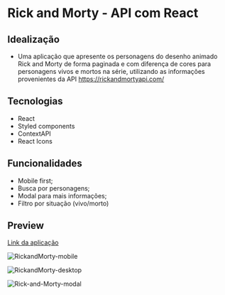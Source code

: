 # Rick and Morty - API com React

## Idealização

- Uma aplicação que apresente os personagens do desenho animado Rick and Morty de forma paginada e com diferença de cores para personagens vivos e mortos na série, utilizando as informações provenientes da API https://rickandmortyapi.com/

## Tecnologias

- React
- Styled components
- ContextAPI
- React Icons

## Funcionalidades

- Mobile first;
- Busca por personagens;
- Modal para mais informações;
- Filtro por situação (vivo/morto)

## Preview

[Link da aplicação](https://julia-rick-and-morty-api.vercel.app/)


![RickandMorty-mobile](https://user-images.githubusercontent.com/93345010/201761622-84147ad8-fc22-40a4-9bf1-7069df92be06.JPG)

![RickandMorty-desktop](https://user-images.githubusercontent.com/93345010/201761645-870630d9-f92f-41be-a60a-083c120bb0f9.JPG)

![Rick-and-Morty-modal](https://user-images.githubusercontent.com/93345010/201761811-64c827c3-d005-4d7d-8c97-5836e8db54d2.JPG)
